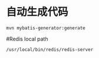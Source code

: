 # 自动生成代码
```
mvn mybatis-generator:generate 

```  
#Redis local path
```
/usr/local/bin/redis/redis-server

```